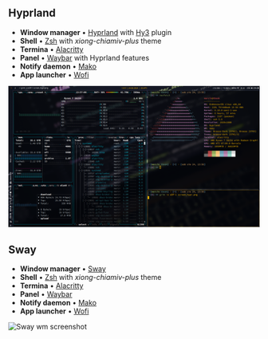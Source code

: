 ## Hyprland

- **Window manager** • [Hyprland](https://github.com/hyprwm/Hyprland) with [Hy3](https://github.com/outfoxxed/hy3) plugin
- **Shell** • [Zsh](https://www.zsh.org) with *xiong-chiamiv-plus* theme
- **Termina** • [Alacritty](https://github.com/alacritty/alacritty)
- **Panel** • [Waybar](https://github.com/Alexays/Waybar) with Hyprland features
- **Notify daemon** • [Mako](https://github.com/emersion/mako)
- **App launcher** • [Wofi](https://sr.ht/~scoopta/wofi/)

![Hyprland wm screenshot](media/screen_hypr.png)

## Sway

- **Window manager** • [Sway](https://github.com/swaywm/sway)
- **Shell** • [Zsh](https://www.zsh.org) with *xiong-chiamiv-plus* theme
- **Termina** • [Alacritty](https://github.com/alacritty/alacritty)
- **Panel** • [Waybar](https://github.com/Alexays/Waybar)
- **Notify daemon** • [Mako](https://github.com/emersion/mako)
- **App launcher** • [Wofi](https://sr.ht/~scoopta/wofi/)

![Sway wm screenshot](media/screen_sway.png00)
